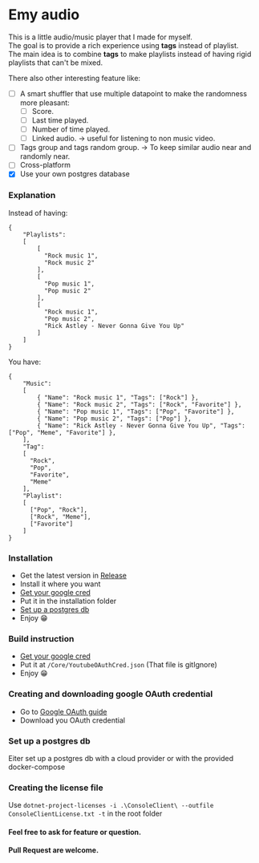 # Emy audio

This is a little audio/music player that I made for myself.  
The goal is to provide a rich experience using **tags** instead of playlist.  
The main idea is to combine **tags** to make playlists instead of having rigid playlists that can't be mixed.

There also other interesting feature like:
* [ ] A smart shuffler that use multiple datapoint to make the randomness more pleasant:
  * [ ] Score.
  * [ ] Last time played.
  * [ ] Number of time played.
  * [ ] Linked audio. -> useful for listening to non music video.
* [ ] Tags group and tags random group. -> To keep similar audio near and randomly near.
* [ ] Cross-platform
* [x] Use your own postgres database

### Explanation
Instead of having:
```
{
    "Playlists":
    [
        [
          "Rock music 1",
          "Rock music 2"
        ],
        [
          "Pop music 1",
          "Pop music 2"
        ],
        [
          "Rock music 1",
          "Pop music 2",
          "Rick Astley - Never Gonna Give You Up"
        ]
    ]
}
```
You have:
```
{
    "Music":
    [
        { "Name": "Rock music 1", "Tags": ["Rock"] },
        { "Name": "Rock music 2", "Tags": ["Rock", "Favorite"] },
        { "Name": "Pop music 1", "Tags": ["Pop", "Favorite"] },
        { "Name": "Pop music 2", "Tags": ["Pop"] },
        { "Name": "Rick Astley - Never Gonna Give You Up", "Tags": ["Pop", "Meme", "Favorite"] },
    ],
    "Tag":
    [
      "Rock",
      "Pop",
      "Favorite",
      "Meme"
    ],
    "Playlist":
    [
      ["Pop", "Rock"],
      ["Rock", "Meme"],
      ["Favorite"]
    ]
}
```

### Installation
* Get the latest version in [Release](https://github.com/Jemy191/EmyAudio/releases)
* Install it where you want
* [Get your google cred](#creating-and-downloading-google-oauth-credential)
* Put it in the installation folder
* [Set up a postgres db](#set-up-a-postgres-db)
* Enjoy 😁

### Build instruction
* [Get your google cred](#creating-and-downloading-google-oauth-credential)
* Put it at `/Core/YoutubeOAuthCred.json` (That file is gitIgnore)
* Enjoy 😁

### Creating and downloading google OAuth credential
* Go to [Google OAuth guide](https://developers.google.com/youtube/v3/guides/auth/installed-apps)
* Download you OAuth credential

### Set up a postgres db
Eiter set up a postgres db with a cloud provider or with the provided docker-compose

### Creating the license file
Use ```dotnet-project-licenses -i .\ConsoleClient\ --outfile ConsoleClientLicense.txt -t```
in the root folder

#### Feel free to ask for feature or question.

#### Pull Request are welcome.